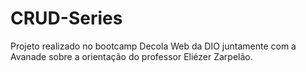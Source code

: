 # CRUD-Series
Projeto realizado no bootcamp Decola Web da DIO juntamente com a Avanade sobre a orientação do professor Eliézer Zarpelão.

